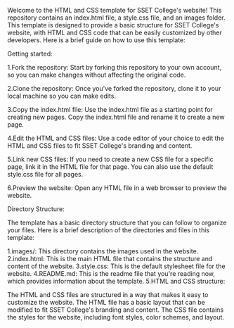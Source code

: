 Welcome to the HTML and CSS template for SSET College's website! This repository contains an index.html file, a style.css file, and an images folder. This template is designed to provide a basic structure for SSET College's website, with HTML and CSS code that can be easily customized by other developers. Here is a brief guide on how to use this template:

Getting started:

1.Fork the repository: Start by forking this repository to your own account, so you can make changes without affecting the original code.

2.Clone the repository: Once you've forked the repository, clone it to your local machine so you can make edits.

3.Copy the index.html file: Use the index.html file as a starting point for creating new pages. Copy the index.html file and rename it to create a new page.

4.Edit the HTML and CSS files: Use a code editor of your choice to edit the HTML and CSS files to fit SSET College's branding and content.

5.Link new CSS files: If you need to create a new CSS file for a specific page, link it in the HTML file for that page. You can also use the default style.css file for all pages.

6.Preview the website: Open any HTML file in a web browser to preview the website.

Directory Structure:

The template has a basic directory structure that you can follow to organize your files. Here is a brief description of the directories and files in this template:

1.images/: This directory contains the images used in the website.
2.index.html: This is the main HTML file that contains the structure and content of the website.
3.style.css: This is the default stylesheet file for the website.
4.README.md: This is the readme file that you're reading now, which provides information about the template.
5.HTML and CSS structure:

The HTML and CSS files are structured in a way that makes it easy to customize the website. The HTML file has a basic layout that can be modified to fit SSET College's branding and content. The CSS file contains the styles for the website, including font styles, color schemes, and layout.
